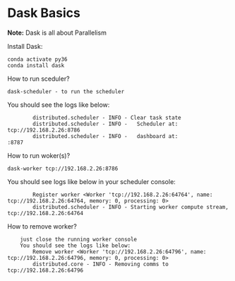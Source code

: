 # Dask Basics

**Note:** Dask is all about Parallelism



Install Dask:
```
conda activate py36
conda install dask
```

How to run sceduler?
```
dask-scheduler - to run the scheduler
```
You should see the logs like below:
```
		distributed.scheduler - INFO - Clear task state
		distributed.scheduler - INFO -   Scheduler at:   tcp://192.168.2.26:8786
		distributed.scheduler - INFO -   dashboard at:                     :8787
```

How to run woker(s)?
```
dask-worker tcp://192.168.2.26:8786
```
You should see logs like below in your scheduler console:
```
		Register worker <Worker 'tcp://192.168.2.26:64764', name: tcp://192.168.2.26:64764, memory: 0, processing: 0>
		distributed.scheduler - INFO - Starting worker compute stream, tcp://192.168.2.26:64764
```

How to remove worker?
```
	just close the running worker console
	You should see the logs like below:
		Remove worker <Worker 'tcp://192.168.2.26:64796', name: tcp://192.168.2.26:64796, memory: 0, processing: 0>
		distributed.core - INFO - Removing comms to tcp://192.168.2.26:64796
```
